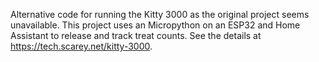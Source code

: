 Alternative code for running the Kitty 3000 as the original project seems unavailable.  This project uses an Micropython on an ESP32 and Home Assistant to release and track treat counts.  See the details at https://tech.scarey.net/kitty-3000.
